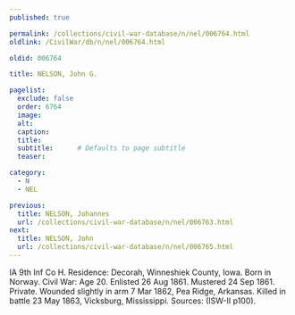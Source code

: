 ```yaml
---
published: true

permalink: /collections/civil-war-database/n/nel/006764.html
oldlink: /CivilWar/db/n/nel/006764.html

oldid: 006764

title: NELSON, John G.

pagelist:
  exclude: false
  order: 6764
  image: 
  alt:
  caption:
  title:
  subtitle:      # Defaults to page subtitle
  teaser:

category: 
  - N 
  - NEL

previous:
  title: NELSON, Johannes
  url: /collections/civil-war-database/n/nel/006763.html  
next:
  title: NELSON, John
  url: /collections/civil-war-database/n/nel/006765.html   
---
```

IA 9th Inf Co H. Residence: Decorah, Winneshiek County, Iowa. Born in Norway. Civil War: Age 20. Enlisted 26 Aug 1861. Mustered 24 Sep 1861. Private. Wounded slightly in arm 7 Mar 1862, Pea Ridge, Arkansas. Killed in battle 23 May 1863, Vicksburg, Mississippi. Sources: (ISW-II p100).